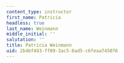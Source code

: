 ```yaml
---
content_type: instructor
first_name: Patricia
headless: true
last_name: Weinmann
middle_initial: ''
salutation: ''
title: Patricia Weinmann
uid: 2b4bf493-ff09-3ac5-8ad5-c6feaa745076
---
```

